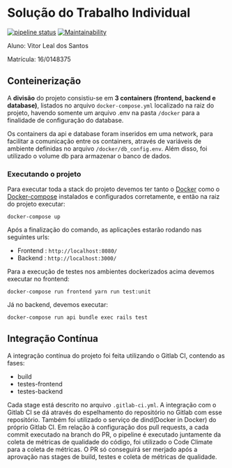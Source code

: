 # Solução do Trabalho Individual


[![pipeline status](https://gitlab.com/Vitor.Leal/Trabalho-Individual-2020-1/badges/master/pipeline.svg)](https://gitlab.com/Vitor.Leal/Trabalho-Individual-2020-1/-/commits/master)
[![Maintainability](https://api.codeclimate.com/v1/badges/5cba253b2451bbc9f28f/maintainability)](https://codeclimate.com/github/vitorl-s/Trabalho-Individual-2020-1/maintainability)

Aluno: Vitor Leal dos Santos

Matrícula: 16/0148375

## Conteinerização

A **divisão** do projeto consistiu-se em **3 containers (frontend, backend e database)**, listados no arquivo `docker-compose.yml` localizado na raiz do projeto, havendo somente um arquivo
.env na pasta `/docker` para a finalidade de configuração do database.

Os containers da api e database foram inseridos em uma network, para facilitar a comunicação entre os containers, através de variáveis de ambiente definidas no arquivo
`/docker/db_config.env`. Além disso, foi utilizado o volume db para armazenar o banco de dados.

### Executando o projeto

Para executar toda a stack do projeto devemos ter tanto o [Docker](https://docs.docker.com/engine/install/) como o [Docker-compose](https://docs.docker.com/compose/install/) 
instalados e configurados corretamente, e então na raiz do projeto executar:

```
docker-compose up
```

Após a finalização do comando, as aplicações estarão rodando nas seguintes urls:

- Frontend : `http://localhost:8080/`
- Backend : `http://localhost:3000/`

Para a execução de testes nos ambientes dockerizados acima devemos executar no frontend:
```
docker-compose run frontend yarn run test:unit
```

Já no backend, devemos executar:
```
docker-compose run api bundle exec rails test
```

## Integração Contínua

A integração contínua do projeto foi feita utilizando o Gitlab CI, contendo as fases:

- build
- testes-frontend
- testes-backend

Cada stage está descrito no arquivo `.gitlab-ci.yml`. A integração com o Gitlab CI se dá através do espelhamento do repositório no Gitlab com esse repositório. Também foi utilizado o serviço de dind(Docker in Docker) do próprio Gitlab CI. Em relação à configuração dos pull requests, a cada commit executado na branch do PR, o pipeline é executado juntamente da coleta de métricas de qualidade do código, foi utilizado o Code Climate para a coleta de métricas. O PR só conseguirá ser merjado após a aprovação nas stages de build, testes e coleta de métricas de qualidade.

